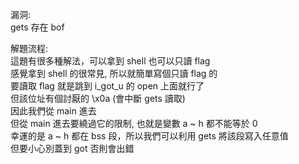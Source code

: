 漏洞:<br>
	gets 存在 bof <br>

解題流程:<br>
	這題有很多種解法，可以拿到 shell 也可以只讀 flag <br>
	感覺拿到 shell 的很常見, 所以就簡單寫個只讀 flag  的 <br>
	要讀取 flag 就是跳到 i_got_u 的 open 上面就行了<br>
	但該位址有個討厭的 \x0a (會中斷 gets 讀取) <br>
	因此我們從 main 進去 <br>
	但從 main 進去要繞過它的限制, 也就是變數 a ~ h 都不能等於 0 <br>
	幸運的是 a ~ h 都在 bss 段，所以我們可以利用 gets 將該段寫入任意值 <br>
	但要小心別蓋到 got 否則會出錯 <bz>
